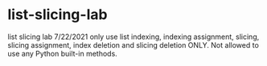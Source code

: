 # list-slicing-lab
list slicing lab 7/22/2021
only use list indexing, indexing assignment, slicing, slicing assignment, index deletion and slicing deletion ONLY. Not allowed to use any Python built-in methods. 
